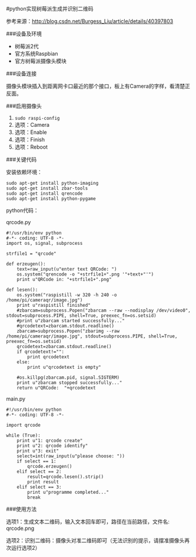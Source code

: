 #python实现树莓派生成并识别二维码

参考来源：http://blog.csdn.net/Burgess_Liu/article/details/40397803

###设备及环境

- 树莓派2代
- 官方系统Raspbian
- 官方树莓派摄像头模块

###设备连接

摄像头模块插入到距离网卡口最近的那个接口，板上有Camera的字样，看清楚正反面。

###启用摄像头

1. `sudo raspi-config`
2. 选项：Camera
3. 选项：Enable
4. 选项：Finish
5. 选项：Reboot

###关键代码

安装依赖环境：

```
sudo apt-get install python-imaging
sudo apt-get install zbar-tools
sudo apt-get install qrencode
sudo apt-get install python-pygame
```

python代码：

qrcode.py

```
#!/usr/bin/env python
#-*- coding: UTF-8 -*-
import os, signal, subprocess

strfile1 = "qrcode"

def erzeugen():
    text=raw_input(u"enter text QRCode: ")
    os.system("qrencode -o "+strfile1+".png '"+text+"'")
    print u"QRCode in: "+strfile1+".png"
    
def lesen():
    os.system("raspistill -w 320 -h 240 -o /home/pi/cameraqr/image.jpg")
    print u"raspistill finished"
    #zbarcam=subprocess.Popen("zbarcam --raw --nodisplay /dev/video0", stdout=subprocess.PIPE, shell=True, preexec_fn=os.setsid)
    #print u"zbarcam started successfully..."
    #qrcodetext=zbarcam.stdout.readline()
    zbarcam=subprocess.Popen("zbarimg --raw /home/pi/cameraqr/image.jpg", stdout=subprocess.PIPE, shell=True, preexec_fn=os.setsid)
    qrcodetext=zbarcam.stdout.readline()
    if qrcodetext!="":
        print qrcodetext
    else:
        print u"qrcodetext is empty"
        
    #os.killpg(zbarcam.pid, signal.SIGTERM)
    print u"zbarcam stopped successfully..."
    return u"QRCode:  "+qrcodetext

```

main.py

```
#!/usr/bin/env python
#-*- coding: UTF-8 -*-

import qrcode

while (True):
    print u"1: qrcode create"
    print u"2: qrcode identify"
    print u"3: exit"
    select=int(raw_input(u"please choose: "))
    if select == 1:
        qrcode.erzeugen()
    elif select == 2:
        result=qrcode.lesen().strip()
        print result
    elif select == 3:
        print u"programme completed..."
        break

```

###使用方法

选项1：生成文本二维码，输入文本回车即可，路径在当前路径，文件名: qrcode.png

选项2：识别二维码：摄像头对准二维码即可（无法识别的提示，请摆准摄像头再次运行选项2）